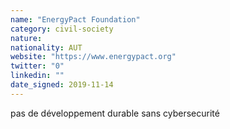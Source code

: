```yaml
---
name: "EnergyPact Foundation"
category: civil-society
nature:
nationality: AUT
website: "https://www.energypact.org"
twitter: "0"
linkedin: ""
date_signed: 2019-11-14
---
```

pas de développement durable sans cybersecurité
